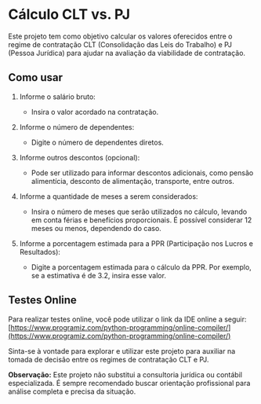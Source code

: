 # Cálculo CLT vs. PJ

Este projeto tem como objetivo calcular os valores oferecidos entre o regime de contratação CLT (Consolidação das Leis do Trabalho) e PJ (Pessoa Jurídica) para ajudar na avaliação da viabilidade de contratação.

## Como usar

1. Informe o salário bruto:
   - Insira o valor acordado na contratação.

2. Informe o número de dependentes:
   - Digite o número de dependentes diretos.

3. Informe outros descontos (opcional):
   - Pode ser utilizado para informar descontos adicionais, como pensão alimentícia, desconto de alimentação, transporte, entre outros.

4. Informe a quantidade de meses a serem considerados:
   - Insira o número de meses que serão utilizados no cálculo, levando em conta férias e benefícios proporcionais. É possível considerar 12 meses ou menos, dependendo do caso.

5. Informe a porcentagem estimada para a PPR (Participação nos Lucros e Resultados):
   - Digite a porcentagem estimada para o cálculo da PPR. Por exemplo, se a estimativa é de 3.2, insira esse valor.

## Testes Online

Para realizar testes online, você pode utilizar o link da IDE online a seguir:
[https://www.programiz.com/python-programming/online-compiler/](https://www.programiz.com/python-programming/online-compiler/)

Sinta-se à vontade para explorar e utilizar este projeto para auxiliar na tomada de decisão entre os regimes de contratação CLT e PJ.

**Observação:** Este projeto não substitui a consultoria jurídica ou contábil especializada. É sempre recomendado buscar orientação profissional para análise completa e precisa da situação.